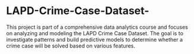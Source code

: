 # LAPD-Crime-Case-Dataset-
This project is part of a comprehensive data analytics course and focuses on analyzing and modeling the LAPD Crime Case Dataset. The goal is to investigate patterns and build predictive models to determine whether a crime case will be solved based on various features.
